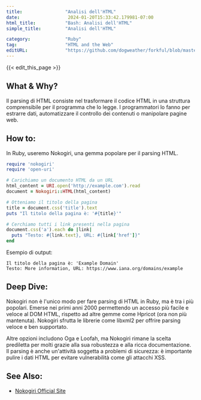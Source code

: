 ```yaml
---
title:                "Analisi dell'HTML"
date:                  2024-01-20T15:33:42.179981-07:00
html_title:           "Bash: Analisi dell'HTML"
simple_title:         "Analisi dell'HTML"

category:             "Ruby"
tag:                  "HTML and the Web"
editURL:              "https://github.com/dogweather/forkful/blob/master/content/it/ruby/parsing-html.md"
---
```


{{< edit_this_page >}}

## What & Why?
Il parsing di HTML consiste nel trasformare il codice HTML in una struttura comprensibile per il programma che lo legge. I programmatori lo fanno per estrarre dati, automatizzare il controllo dei contenuti o manipolare pagine web.

## How to:
In Ruby, useremo Nokogiri, una gemma popolare per il parsing HTML.

```Ruby
require 'nokogiri'
require 'open-uri'

# Carichiamo un documento HTML da un URL
html_content = URI.open('http://example.com').read
document = Nokogiri::HTML(html_content)

# Otteniamo il titolo della pagina
title = document.css('title').text
puts "Il titolo della pagina è: '#{title}'"

# Cerchiamo tutti i link presenti nella pagina
document.css('a').each do |link|
  puts "Testo: #{link.text}, URL: #{link['href']}"
end
```

Esempio di output:
```
Il titolo della pagina è: 'Example Domain'
Testo: More information, URL: https://www.iana.org/domains/example
```

## Deep Dive:
Nokogiri non è l'unico modo per fare parsing di HTML in Ruby, ma è tra i più popolari. Emerse nei primi anni 2000 permettendo un accesso più facile e veloce al DOM HTML, rispetto ad altre gemme come Hpricot (ora non più mantenuta). Nokogiri sfrutta le librerie come libxml2 per offrire parsing veloce e ben supportato.

Altre opzioni includono Oga e Loofah, ma Nokogiri rimane la scelta prediletta per molti grazie alla sua robustezza e alla ricca documentazione. Il parsing è anche un'attività soggetta a problemi di sicurezza: è importante pulire i dati HTML per evitare vulnerabilità come gli attacchi XSS.

## See Also:
- [Nokogiri Official Site](https://nokogiri.org/)
